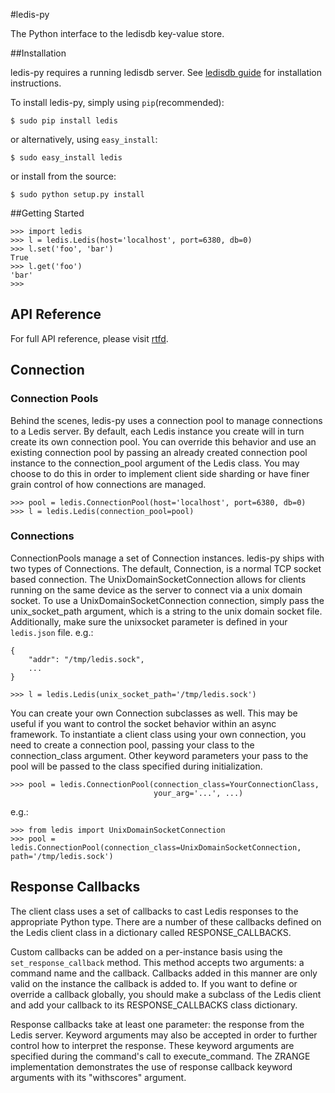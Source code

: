 #ledis-py

The Python interface to the ledisdb key-value store.


##Installation


ledis-py requires a running ledisdb server. See [ledisdb guide](https://github.com/siddontang/ledisdb#build-and-install) for installation instructions.

To install ledis-py, simply using `pip`(recommended):

```
$ sudo pip install ledis
```

or alternatively, using `easy_install`:

```
$ sudo easy_install ledis
```

or install from the source:

```
$ sudo python setup.py install 
```

##Getting Started

```
>>> import ledis
>>> l = ledis.Ledis(host='localhost', port=6380, db=0)
>>> l.set('foo', 'bar')
True
>>> l.get('foo')
'bar'
>>> 
```

## API Reference

For full API reference, please visit [rtfd](http://ledis-py.readthedocs.org/).


## Connection

### Connection Pools

Behind the scenes, ledis-py uses a connection pool to manage connections to a Ledis server. By default, each Ledis instance you create will in turn create its own connection pool. You can override this behavior and use an existing connection pool by passing an already created connection pool instance to the connection_pool argument of the Ledis class. You may choose to do this in order to implement client side sharding or have finer grain control of how connections are managed.

```
>>> pool = ledis.ConnectionPool(host='localhost', port=6380, db=0)
>>> l = ledis.Ledis(connection_pool=pool)
```

### Connections

ConnectionPools manage a set of Connection instances. ledis-py ships with two types of Connections. The default, Connection, is a normal TCP socket based connection. The UnixDomainSocketConnection allows for clients running on the same device as the server to connect via a unix domain socket. To use a UnixDomainSocketConnection connection, simply pass the unix_socket_path argument, which is a string to the unix domain socket file. Additionally, make sure the unixsocket parameter is defined in your `ledis.json` file. e.g.:

```
{
    "addr": "/tmp/ledis.sock",
    ...
}
```

```
>>> l = ledis.Ledis(unix_socket_path='/tmp/ledis.sock')
```

You can create your own Connection subclasses as well. This may be useful if you want to control the socket behavior within an async framework. To instantiate a client class using your own connection, you need to create a connection pool, passing your class to the connection_class argument. Other keyword parameters your pass to the pool will be passed to the class specified during initialization.

```
>>> pool = ledis.ConnectionPool(connection_class=YourConnectionClass,
                                your_arg='...', ...)
```

e.g.:

```
>>> from ledis import UnixDomainSocketConnection
>>> pool = ledis.ConnectionPool(connection_class=UnixDomainSocketConnection, path='/tmp/ledis.sock')
```

## Response Callbacks

The client class uses a set of callbacks to cast Ledis responses to the appropriate Python type. There are a number of these callbacks defined on the Ledis client class in a dictionary called RESPONSE_CALLBACKS.

Custom callbacks can be added on a per-instance basis using the `set_response_callback` method. This method accepts two arguments: a command name and the callback. Callbacks added in this manner are only valid on the instance the callback is added to. If you want to define or override a callback globally, you should make a subclass of the Ledis client and add your callback to its RESPONSE_CALLBACKS class dictionary.

Response callbacks take at least one parameter: the response from the Ledis server. Keyword arguments may also be accepted in order to further control how to interpret the response. These keyword arguments are specified during the command's call to execute_command. The ZRANGE implementation demonstrates the use of response callback keyword arguments with its "withscores" argument.